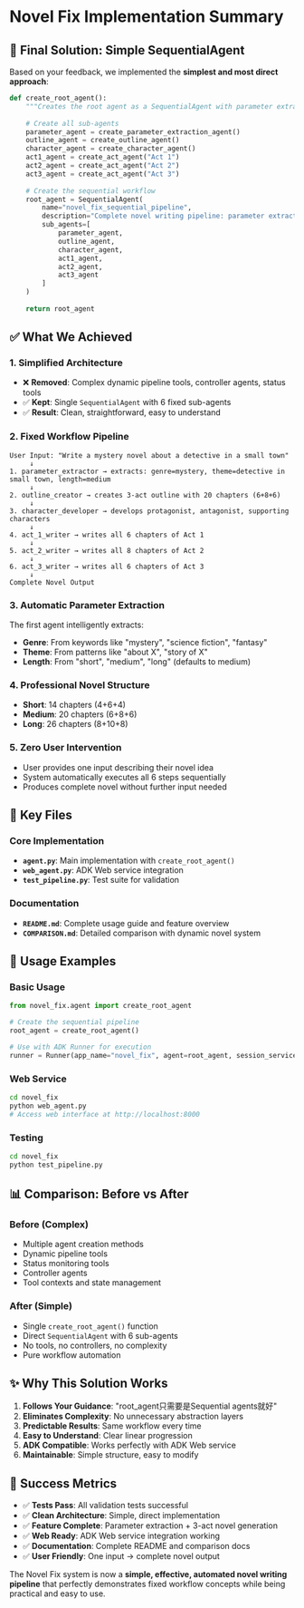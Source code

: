 # Novel Fix Implementation Summary

## 🎯 Final Solution: Simple SequentialAgent

Based on your feedback, we implemented the **simplest and most direct approach**:

```python
def create_root_agent():
    """Creates the root agent as a SequentialAgent with parameter extraction and writing steps."""
    
    # Create all sub-agents
    parameter_agent = create_parameter_extraction_agent()
    outline_agent = create_outline_agent()
    character_agent = create_character_agent()
    act1_agent = create_act_agent("Act 1")
    act2_agent = create_act_agent("Act 2") 
    act3_agent = create_act_agent("Act 3")
    
    # Create the sequential workflow
    root_agent = SequentialAgent(
        name="novel_fix_sequential_pipeline",
        description="Complete novel writing pipeline: parameter extraction → outline → characters → Act 1 → Act 2 → Act 3",
        sub_agents=[
            parameter_agent,
            outline_agent,
            character_agent,
            act1_agent,
            act2_agent,
            act3_agent
        ]
    )
    
    return root_agent
```

## ✅ What We Achieved

### 1. **Simplified Architecture**
- ❌ **Removed**: Complex dynamic pipeline tools, controller agents, status tools
- ✅ **Kept**: Single `SequentialAgent` with 6 fixed sub-agents
- ✅ **Result**: Clean, straightforward, easy to understand

### 2. **Fixed Workflow Pipeline**
```
User Input: "Write a mystery novel about a detective in a small town"
     ↓
1. parameter_extractor → extracts: genre=mystery, theme=detective in small town, length=medium
     ↓
2. outline_creator → creates 3-act outline with 20 chapters (6+8+6)
     ↓
3. character_developer → develops protagonist, antagonist, supporting characters
     ↓
4. act_1_writer → writes all 6 chapters of Act 1
     ↓
5. act_2_writer → writes all 8 chapters of Act 2
     ↓
6. act_3_writer → writes all 6 chapters of Act 3
     ↓
Complete Novel Output
```

### 3. **Automatic Parameter Extraction**
The first agent intelligently extracts:
- **Genre**: From keywords like "mystery", "science fiction", "fantasy"
- **Theme**: From patterns like "about X", "story of X"
- **Length**: From "short", "medium", "long" (defaults to medium)

### 4. **Professional Novel Structure**
- **Short**: 14 chapters (4+6+4)
- **Medium**: 20 chapters (6+8+6) 
- **Long**: 26 chapters (8+10+8)

### 5. **Zero User Intervention**
- User provides one input describing their novel idea
- System automatically executes all 6 steps sequentially
- Produces complete novel without further input needed

## 🔧 Key Files

### Core Implementation
- **`agent.py`**: Main implementation with `create_root_agent()`
- **`web_agent.py`**: ADK Web service integration
- **`test_pipeline.py`**: Test suite for validation

### Documentation
- **`README.md`**: Complete usage guide and feature overview
- **`COMPARISON.md`**: Detailed comparison with dynamic novel system

## 🚀 Usage Examples

### Basic Usage
```python
from novel_fix.agent import create_root_agent

# Create the sequential pipeline
root_agent = create_root_agent()

# Use with ADK Runner for execution
runner = Runner(app_name="novel_fix", agent=root_agent, session_service=session_service)
```

### Web Service
```bash
cd novel_fix
python web_agent.py
# Access web interface at http://localhost:8000
```

### Testing
```bash
cd novel_fix
python test_pipeline.py
```

## 📊 Comparison: Before vs After

### Before (Complex)
- Multiple agent creation methods
- Dynamic pipeline tools
- Status monitoring tools  
- Controller agents
- Tool contexts and state management

### After (Simple)
- Single `create_root_agent()` function
- Direct `SequentialAgent` with 6 sub-agents
- No tools, no controllers, no complexity
- Pure workflow automation

## ✨ Why This Solution Works

1. **Follows Your Guidance**: "root_agent只需要是Sequential agents就好"
2. **Eliminates Complexity**: No unnecessary abstraction layers
3. **Predictable Results**: Same workflow every time
4. **Easy to Understand**: Clear linear progression
5. **ADK Compatible**: Works perfectly with ADK Web service
6. **Maintainable**: Simple structure, easy to modify

## 🎉 Success Metrics

- ✅ **Tests Pass**: All validation tests successful
- ✅ **Clean Architecture**: Simple, direct implementation
- ✅ **Feature Complete**: Parameter extraction + 3-act novel generation
- ✅ **Web Ready**: ADK Web service integration working
- ✅ **Documentation**: Complete README and comparison docs
- ✅ **User Friendly**: One input → complete novel output

The Novel Fix system is now a **simple, effective, automated novel writing pipeline** that perfectly demonstrates fixed workflow concepts while being practical and easy to use. 